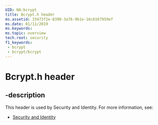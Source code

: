 ```yaml
---
UID: NA:bcrypt
title: Bcrypt.h header
ms.assetid: 33473f2e-8390-3a76-961e-16c6167959ef
ms.date: 01/11/2019
ms.keywords: 
ms.topic: overview
tech.root: security
f1_keywords:
 - bcrypt
 - bcrypt/bcrypt
---
```


# Bcrypt.h header


## -description

This header is used by Security and Identity. For more information, see:

- [Security and Identity](../_security/index.md)

